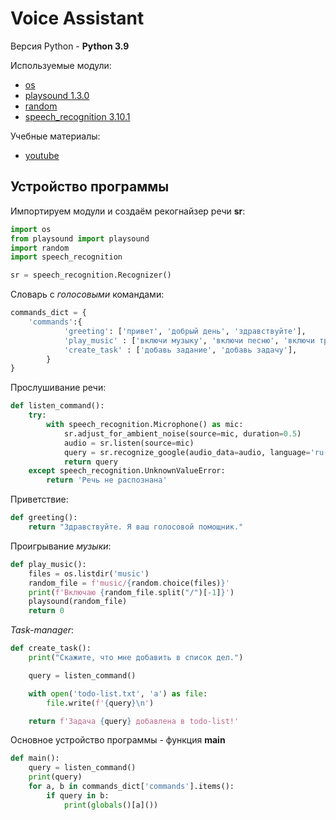 # Voice Assistant

Версия Python - **Python 3.9**

Используемые модули:
* [os](https://docs.python.org/3/library/os.html)
* [playsound 1.3.0](https://pypi.org/project/playsound/)
* [random](https://docs.python.org/3/library/random.html)
* [speech_recognition 3.10.1](https://pypi.org/project/SpeechRecognition/)


Учебные материалы:
* [youtube](https://www.youtube.com/watch?v=ZZVWae8E9K0&t=1s)



## Устройство программы
Импортируем модули и создаём рекогнайзер речи **sr**:

```python
import os
from playsound import playsound
import random
import speech_recognition

sr = speech_recognition.Recognizer()
```

Словарь с *голосовыми* командами:
```python
commands_dict = {
    'commands':{
            'greeting': ['привет', 'добрый день', 'здравствуйте'],
            'play_music' : ['включи музыку', 'включи песню', 'включи трек'],
            'create_task' : ['добавь задание', 'добавь задачу'],
        }
}
```

Прослушивание речи:
```python
def listen_command():
    try:
        with speech_recognition.Microphone() as mic:
            sr.adjust_for_ambient_noise(source=mic, duration=0.5)
            audio = sr.listen(source=mic)
            query = sr.recognize_google(audio_data=audio, language='ru-RU').lower()
            return query
    except speech_recognition.UnknownValueError:
        return 'Речь не распознана'
```

Приветствие:
```python
def greeting():
    return "Здравствуйте. Я ваш голосовой помощник."
```

Проигрывание *музыки*:
```python
def play_music():
    files = os.listdir('music')
    random_file = f'music/{random.choice(files)}'
    print(f'Включаю {random_file.split("/")[-1]}')
    playsound(random_file)
    return 0
```

*Task-manager*:
```python
def create_task():
    print("Скажите, что мне добавить в список дел.")

    query = listen_command()

    with open('todo-list.txt', 'a') as file:
        file.write(f'{query}\n')

    return f'Задача {query} добавлена в todo-list!'
```

Основное устройство программы - функция **main**
```python
def main():
    query = listen_command()
    print(query)
    for a, b in commands_dict['commands'].items():
        if query in b:
            print(globals()[a]())
```
